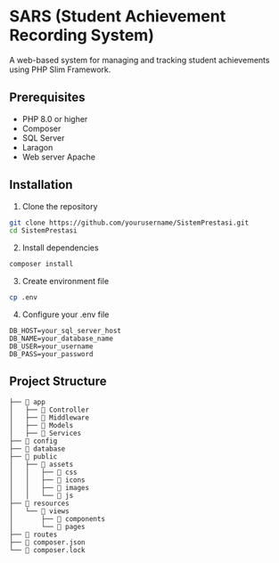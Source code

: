 # SARS (Student Achievement Recording System)

A web-based system for managing and tracking student achievements using PHP Slim Framework.

## Prerequisites

- PHP 8.0 or higher
- Composer
- SQL Server
- Laragon
- Web server Apache

## Installation

1. Clone the repository
```bash
git clone https://github.com/yourusername/SistemPrestasi.git
cd SistemPrestasi
```
2. Install dependencies
```bash
composer install
```

3. Create environment file
```bash
cp .env
```

4. Configure your .env file
```
DB_HOST=your_sql_server_host
DB_NAME=your_database_name
DB_USER=your_username
DB_PASS=your_password
```

## Project Structure

```
├── 📂 app
│   ├── 📂 Controller
│   ├── 📂 Middleware
│   ├── 📂 Models
│   ├── 📂 Services
├── 📂 config
├── 📂 database
├── 📂 public
│   ├── 📂 assets
│   │   ├── 📂 css
│   │   ├── 📂 icons
│   │   ├── 📂 images
│   │   └── 📂 js
├── 📂 resources
│   └── 📂 views
│       ├── 📂 components
│       └── 📂 pages
├── 📂 routes
├── 📄 composer.json
└── 📄 composer.lock
```
